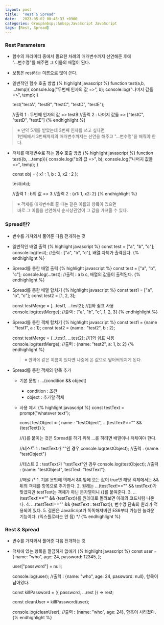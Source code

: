```yaml
---
layout: post
title:  "Rest & Spread"
date:   2023-05-02 00:45:33 +0900
categories: Group&nbsp;:&nbsp;JavaScript JavaScript
tags: [Rest, Spread]
---
```


### Rest Parameters

- 함수의 파라미터 중에서 필요한 차례의 매개변수까지 선언해준 후에  
"...변수명"를 해주면 그 이름의 배열이 된다.
- 보통은 rest라는 이름으로 많이 쓴다.  
- 일반적인 함수 호출 방법
    {% highlight javascript %}
    function test(a,b, ...temp){
        console.log("두번째 인자의 값 =>", b);
        console.log("나머지 값들 =>", temp);
    }

    test("testA", "testB", "testC", "testD", "testE");

    //출력 1 : 두번째 인자의 값 => testB
    //출력 2 : 나머지 값들 => ["testC", "testD", "testE"]
    {% endhighlight %}

>※ 만약 5개를 받았는데 3번째 인자를 쓰고 싶다면  
>1번째에서 3번째까지의 매개변수까지는 선언을 해주고 "...변수명"을 해줘야 한다.  

- 객체를 매개변수로 하는 함수 호출 방법
    {% highlight javascript %}
    function test({b, ...temp}){
        console.log("b의 값 =>", b);
        console.log("나머지 값들 =>", temp);
    }

    const obj = {
        x1 : 1,
        b : 3,
        x2 : 2
    };

    test(obj);

    //출력 1 : b의 값 => 3
    //출력 2 : {x1: 1, x2: 2}
    {% endhighlight %}

>※ 객체를 매개변수로 줄 때는 같은 이름의 항목이 있으면  
>바로 그 이름을 선언해서 순서상관없이 그 값을 가져올 수 있다.

### Spread란?

- 변수를 가져와서 풀어준 다음 전개하는 것
- 일반적인 배열 출력
    {% highlight javascript %}
    const test = ["a", "b", "c"];
    console.log(test);  //출력 : ["a", "b", "c"], 배열 자체가 출력된다.
    {% endhighlight %}

- Spread를 통한 배열 출력
    {% highlight javascript %}
    const test = ["a", "b", "c"];
    console.log(...test);  //출력 : a b c, 배열의 값들이 출력된다.
    {% endhighlight %}
- Spread를 통한 배열 합치기
    {% highlight javascript %}
    const test1 = ["a", "b", "c"];
    const test2 = [1, 2, 3];

    const testMerge = [...test1, ...test2]; //[]와 쉼표 사용
    console.log(testMerge);  //출력 : ["a", "b", "c", 1, 2, 3]
    {% endhighlight %}
- Spread를 통한 객체 합치기
    {% highlight javascript %}
    const test1 = {name : "test1", a : 1};
    const test2 = {name : "test2", b : 2};

    const testMerge = {...test1, ...test2}; //[]와 쉼표 사용
    console.log(testMerge);  //출력 : {name: "test2", a: 1, b: 2}
    {% endhighlight %}

    > ※ 만약에 같은 이름이 있다면 나중에 온 값으로 덮어씌워지게 된다.
- Spread를 통한 객체의 항목 추가
    - 기본 문법 : ...(condition && object)
        - condition : 조건
        - object : 추가할 객체
    - 사용 예시
        {% highlight javascript %}
        const testText = prompt("whatever text");

        const testObject = {
            name : "testObject",
            ...(testText!=="" && {testText})
        };

        //{}를 붙이는 것은 Spread를 하기 위해 ...를 하려면 배열이나 객체여야 한다.

        //테스트 1 : testText가 ""인 경우
        console.log(testObject); //출력 : {name: "testObject"}

        //테스트 2 : testText가 "testText"인 경우
        console.log(testObject); //출력 : {name: "testObject", testText: "testText"}

        //해설
        /*
            1. 기본 문법에 의해서 && 앞에 오는 값이 true면 해당 객체에서는 && 뒤의 객체를 항목으로 추가한다.
            2. 원래는 ...(testText!=="" && testText)가 맞겠지만 testText는 객체가 아닌 문자열이니 {}를 붙여준다.
            3. ...(testText!=="" && {testText})를 원래대로 돌려보면 아래의 코드처럼 나온다.
            4. ...(testText!=="" && {testText : testText}), 변수명 단축의 원리가 적용되어 있다.
            5. 결론은 JavaScript가 똑똑해져버린 ES6부터 가능한 놀라운 기능이다. (익스플로러는 안 됨)
        */
        {% endhighlight %}


### Rest & Spread

- 변수를 가져와서 풀어준 다음 전개하는 것
- 객체에 있는 항목을 깔끔하게 없애기
    {% highlight javascript %}
    const user = {
        name: "who",
        age: 24,
        password: 12345,
    };
        
    user["password"] = null;

    console.log(user);  //출력 : {name: "who", age: 24, password: null}, 항목이 남아있다.

    const killPassword = ({ password, ...rest }) => rest;

    const cleanUser = killPassword(user);

    console.log(cleanUser); //출력 : {name: "who", age: 24}, 항목이 사라졌다.
    {% endhighlight %}